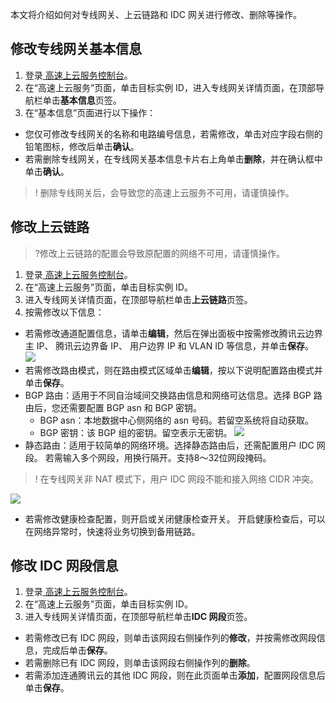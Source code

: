 本文将介绍如何对专线网关、上云链路和 IDC 网关进行修改、删除等操作。

## 修改专线网关基本信息
1. 登录[ 高速上云服务控制台](https://console.cloud.tencent.com/dc/cas)。
2. 在“高速上云服务”页面，单击目标实例 ID，进入专线网关详情页面，在顶部导航栏单击**基本信息**页签。
3. 在“基本信息”页面进行以下操作：
 - 您仅可修改专线网关的名称和电路编号信息，若需修改，单击对应字段右侧的铅笔图标，修改后单击**确认**。
 - 若需删除专线网关，在专线网关基本信息卡片右上角单击**删除**，并在确认框中单击**确认**。
> ! 删除专线网关后，会导致您的高速上云服务不可用，请谨慎操作。
> 

## 修改上云链路
>?修改上云链路的配置会导致原配置的网络不可用，请谨慎操作。
>
1. 登录[ 高速上云服务控制台](https://console.cloud.tencent.com/dc/cas)。
2. 在“高速上云服务”页面，单击目标实例 ID。
3. 进入专线网关详情页面，在顶部导航栏单击**上云链路**页签。
4. 按需修改以下信息：
 - 若需修改通道配置信息，请单击**编辑**，然后在弹出面板中按需修改腾讯云边界主 IP、 腾讯云边界备 IP、 用户边界 IP 和 VLAN ID 等信息，并单击**保存**。
![](https://main.qcloudimg.com/raw/787d58b39e76124098e136e58221d1f0.png)
 - 若需修改路由模式，则在路由模式区域单击**编辑**，按以下说明配置路由模式并单击**保存**。
 - BGP 路由：适用于不同自治域间交换路由信息和网络可达信息。选择 BGP 路由后，您还需要配置 BGP asn 和 BGP 密钥。
    - BGP asn：本地数据中心侧网络的 asn 号码。若留空系统将自动获取。
    - BGP 密钥：该 BGP 组的密钥。留空表示无密钥。
![](https://main.qcloudimg.com/raw/29b3656f0bd17c5abdee5c3bb47696a2.png)
 - 静态路由：适用于较简单的网络环境。选择静态路由后，还需配置用户 IDC 网段。
   若需输入多个网段，用换行隔开。支持8～32位网段掩码。
>! 在专线网关非 NAT 模式下，用户 IDC 网段不能和接入网络 CIDR 冲突。
>
![](https://main.qcloudimg.com/raw/3eb2d5d281523aa0e26095a874fec038.png)
 - 若需修改健康检查配置，则开启或关闭健康检查开关。
   开启健康检查后，可以在网络异常时，快速将业务切换到备用链路。

## 修改 IDC 网段信息
1. 登录[ 高速上云服务控制台](https://console.cloud.tencent.com/dc/cas)。
2. 在“高速上云服务”页面，单击目标实例 ID。
3. 进入专线网关详情页面，在顶部导航栏单击**IDC 网段**页签。
 - 若需修改已有 IDC 网段，则单击该网段右侧操作列的**修改**，并按需修改网段信息，完成后单击**保存**。
 - 若需删除已有 IDC 网段，则单击该网段右侧操作列的**删除**。
 - 若需添加连通腾讯云的其他 IDC 网段，则在此页面单击**添加**，配置网段信息后单击**保存**。
